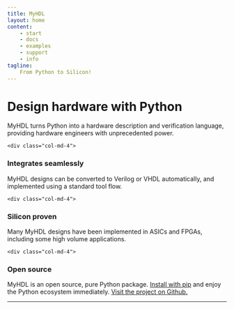 ```yaml
---
title: MyHDL
layout: home
content:
    - start 
    - docs
    - examples
    - support
    - info 
tagline:
    From Python to Silicon!
---
```


<div class="row text-center">
    <div class="col-md-8 col-md-offset-2">
<h1> Design hardware with Python</h1>
<p class="lead">
MyHDL turns Python into a hardware description and verification
language, providing hardware engineers with unprecedented power.
</p>
    </div>
</div>


<div class="row text-center">

    <div class="col-md-4">
<h3><i class="fa fa-cogs"></i> Integrates seamlessly</h3>
<p>
MyHDL designs can be converted to Verilog or VHDL automatically, and
implemented using a standard tool flow.
</p>  
    </div>

    <div class="col-md-4">
<h3><i class="fa fa-check-square-o"></i> Silicon proven</h3>
<p>
Many MyHDL designs have been implemented in ASICs and FPGAs,
including some high volume applications. 
</p>
    </div>

    <div class="col-md-4">
<h3><i class="fa fa-github"></i> Open source</h3>
<p>
MyHDL is an open source, pure Python package.  
<a href="start/installation.html">Install with pip</a>
and enjoy the Python ecosystem immediately.
<a href="https://github.com/jandecaluwe/myhdl">Visit the project on Github.</a>
</p>
    </div>

</div>

<hr class="half-rule">
